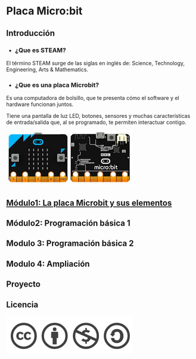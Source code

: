# Placa Micro:bit
## Introducción
- ### ¿Que es STEAM? 
El término STEAM surge de las siglas en inglés de:  Science, Technology, Engineering, Arts & Mathematics.
- ### ¿Que es una placa Microbit?
 Es una computadora de bolsillo, que te presenta cómo el software y el hardware funcionan juntos.
 
Tiene una pantalla de luz LED, botones, sensores y muchas características de entrada/salida que, al se programado, te permiten interactuar contigo.

![image](microbit.png)
## [Módulo1: La placa Microbit y sus elementos](modulo1.md)
## Módulo2: Programación básica  1 
## Modulo 3: Programación básica 2
## Modulo 4: Ampliación
## Proyecto
## Licencia
![image](licencia.png)
